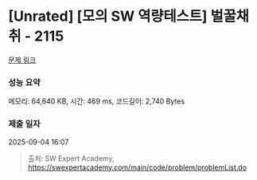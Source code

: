 # [Unrated] [모의 SW 역량테스트] 벌꿀채취 - 2115 

[문제 링크](https://swexpertacademy.com/main/code/problem/problemDetail.do?contestProbId=AV5V4A46AdIDFAWu) 

### 성능 요약

메모리: 64,640 KB, 시간: 469 ms, 코드길이: 2,740 Bytes

### 제출 일자

2025-09-04 16:07



> 출처: SW Expert Academy, https://swexpertacademy.com/main/code/problem/problemList.do